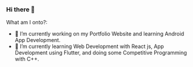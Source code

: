 ### Hi there 👋

<!--
**GunjanDhanuka/GunjanDhanuka** is a ✨ _special_ ✨ repository because its `README.md` (this file) appears on your GitHub profile.
-->

What am I onto?:

- 🔭 I’m currently working on my Portfolio Website and learning Android App Development.
- 🌱 I’m currently learning Web Development with React js, App Development using Flutter, and doing some Competitive Programming with C++.


